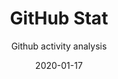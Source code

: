 ---
layout: project
title: GitHub Stat
subtitle: Github activity analysis
type: Web Layout
date: 2020-01-17
large_button:
  name: Check your Stat
  url: https://gitstat.tophackr.com
repo: https://github.com/tophackr/github-stat
links:
  "ProductHunt post": https://www.producthunt.com/posts/github-stat
---